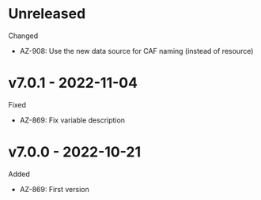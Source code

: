 # Unreleased

Changed
  * AZ-908: Use the new data source for CAF naming (instead of resource)

# v7.0.1 - 2022-11-04

Fixed
  * AZ-869: Fix variable description

# v7.0.0 - 2022-10-21

Added
  * AZ-869: First version
